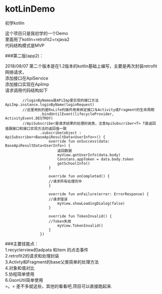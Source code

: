 # kotLinDemo
初学kotlin

这个项目只是我初学的一个Demo<br>
里面用了kotlin+retrofit2+rxjava2<br>
代码结构模式是MVP<br>

###第二版(app2)：

2018/08/07  第二个版本是在1.2版本的kotlin基础上编写，主要是再次封装retrofit网络请求，<br>
添加接口在ApiService<br>
添加接口实现在ApiImp<br>
请求调用代码结构如下<br>
```
		//loginByNamea是APiImp里实现的接口方法
ApiImp.instance.loginByName(loginRequest)
		//这里用到的是RxLife的插件用来绑定接口与Activity或Fragment的生命周期
                .bindUntilEvent(lifecycleProvider, ActivityEvent.DESTROY)
		//ApiSubscriber是请求结果的处理封装类，注意ApiSubscriber<T> T是返回值跟接口和接口实现方法的返回值一致
                .subscribe(object : ApiSubscriber<BaseApiResultData<UserInfo>>() {
                    override fun onSuccess(data: BaseApiResultData<UserInfo>) {
                        返回数据
                        myView.getUserInfo(data.body)
                        Constans.appToken = data.body.token
                        getSchoolInfo()
                    }

                    override fun onCompleted() {
                    //请求所有处理完毕
                    }

                    override fun onFailure(error: ErrorResponse) {
                    //请求错误
                        myView.showLoadingDialog(false)
                    }

                    override fun TokenInvalid() {
                    //Token失效
                        myView.TokenInvalid()
                    }
                })

```
###主要技能点：<br>
1.recyclerview的adpata 和item 的点击事件<br>
2.retrofit2的请求和处理封装<br>
3.Activty和Fragment的base父类简单的处理方法<br>
4.对象和值对比<br>
5.协程简单使用<br>
6.GsonUtil简单使用<br>
=。= 差不多就这些，其他的看看吧,项目可以直接跑起来.
